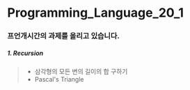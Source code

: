 # Programming_Language_20_1

### 프언개시간의 과제를 올리고 있습니다.

##### 1. Recursion
> * 삼각형의 모든 변의 길이의 합 구하기
> * Pascal's Triangle
